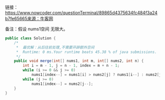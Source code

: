 链接：https://www.nowcoder.com/questionTerminal/89865d4375634fc484f3a24b7fe65665来源：牛客网



备注：假设 nums1空间 无限大。

```java
public class Solution {
    /*
     *  最优解：从后往前处理,不需要开辟额外空间
     *  Runtime: 0 ms.Your runtime beats 45.38 % of java submissions.
     */
    public void merge(int[] nums1, int m, int[] nums2, int n) {
        int i = m - 1, j = n - 1, index = m + n - 1;
        while (i >= 0 && j >= 0)
            nums1[index--] = nums1[i] > nums2[j] ? nums1[i--] : nums2[j--];
        while (j >= 0)
            nums1[index--] = nums2[j--];
    }
}
```